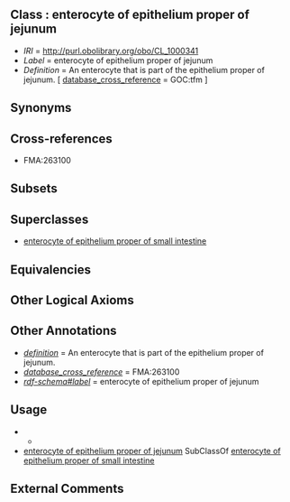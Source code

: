 
## Class : enterocyte of epithelium proper of jejunum

 * *IRI* = http://purl.obolibrary.org/obo/CL_1000341
 * *Label* = enterocyte of epithelium proper of jejunum
 * *Definition* = An enterocyte that is part of the epithelium proper of jejunum. [ [database_cross_reference](../../ef/oboInOwl#hasDbXref.md) = GOC:tfm ]

## Synonyms


## Cross-references

 * FMA:263100

## Subsets


## Superclasses

 * [enterocyte of epithelium proper of small intestine](../../CL/39/CL_1000339.md)

## Equivalencies


## Other Logical Axioms


## Other Annotations

 * *[definition](../../IAO/15/IAO_0000115.md)* = An enterocyte that is part of the epithelium proper of jejunum.
 * *[database_cross_reference](../../ef/oboInOwl#hasDbXref.md)* = FMA:263100
 * *[rdf-schema#label](../../el/rdf-schema#label.md)* = enterocyte of epithelium proper of jejunum

## Usage

 * -
 * [enterocyte of epithelium proper of jejunum](../../CL/41/CL_1000341.md) SubClassOf [enterocyte of epithelium proper of small intestine](../../CL/39/CL_1000339.md)

## External Comments

